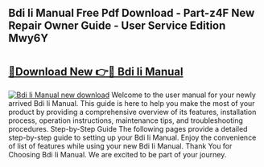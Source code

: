 ## Bdi Ii Manual Free Pdf Download - Part-z4F New Repair Owner Guide - User Service Edition Mwy6Y

# <h2><a href="http://bc44633.oget.top/?id=Bdi+Ii+Manual">🔗Download New 👉🔴 Bdi Ii Manual</a></h2>

[![Bdi Ii Manual new download](https://i.imgur.com/5g1atiW.png)](http://bc44633.oget.top/?id=Bdi+Ii+Manual)
Welcome to the user manual for your newly arrived Bdi Ii Manual. This guide is here to help you make the most of your product by providing a comprehensive overview of its features, installation process, operation instructions, maintenance tips, and troubleshooting procedures. Step-by-Step Guide The following pages provide a detailed step-by-step guide to setting up your Bdi Ii Manual. Enjoy the convenience of list of features while using your new Bdi Ii Manual. Thank You for Choosing Bdi Ii Manual. We are excited to be part of your journey.
